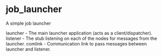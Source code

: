 # job_launcher

A simple job launcher

launcher - The main launcher application (acts as a client/dispatcher).
listener - The stub listening on each of the nodes for messages from the launcher.
comlink  - Communication link to pass messages between launcher and listener.
